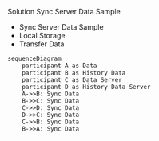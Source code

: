 Solution Sync Server Data Sample 

- Sync Server Data Sample
- Local Storage 
- Transfer Data 
```mermaid
sequenceDiagram
    participant A as Data
    participant B as History Data
    participant C as Data Server
    participant D as History Data Server
    A->>B: Sync Data
    B->>C: Sync Data
    C->>D: Sync Data
    D->>C: Sync Data
    C->>B: Sync Data
    B->>A: Sync Data
    
```